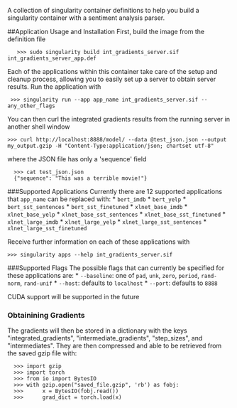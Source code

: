 A collection of singularity container definitions to help you build a singularity container with a sentiment analysis parser.

##Application Usage and Installation
First, build the image from the definition file

       >>> sudo singularity build int_gradients_server.sif int_gradients_server_app.def

Each of the applications within this container take care of the setup and cleanup process, allowing you to easily set up a server to obtain server results.  Run the application with

     >>> singularity run --app app_name int_gradients_server.sif --any_other_flags
     
You can then curl the integrated gradients results from the running server in another shell window

    >>> curl http://localhost:8888/model/ --data @test_json.json --output my_output.gzip -H "Content-Type:application/json; chartset utf-8"

where the JSON file has only a 'sequence' field

      >>> cat test_json.json
      {"sequence": "This was a terrible movie!"}

###Supported Applications
Currently there are 12 supported applications that `app_name` can be replaced with:
	  * `bert_imdb`
	  * `bert_yelp`
	  * `bert_sst_sentences`
	  * `bert_sst_finetuned`
	  * `xlnet_base_imdb`
	  * `xlnet_base_yelp`
	  * `xlnet_base_sst_sentences`
	  * `xlnet_base_sst_finetuned`
	  * `xlnet_large_imdb`
	  * `xlnet_large_yelp`
	  * `xlnet_large_sst_sentences`
	  * `xlnet_large_sst_finetuned`

Receive further information on each of these applications with

	>>> singularity apps --help int_gradients_server.sif

###Supported Flags
The possible flags that can currently be specified for these applications are:
    * `--baseline`: one of `pad`, `unk`, `zero`, `period`, `rand-norm`, `rand-unif`
    * `--host`: defaults to  `localhost`
    * `--port`: defaults to  `8888`

CUDA support will be supported in the future

### Obtainining Gradients
The gradients will then be stored in a dictionary with the keys "integrated_gradients", "intermediate_gradients", "step_sizes", and "intermediates".  They are then compressed and able to be retrieved from the saved gzip file with:

      >>> import gzip
      >>> import torch
      >>> from io import BytesIO
      >>> with gzip.open("saved_file.gzip", 'rb') as fobj:
      >>>      x = BytesIO(fobj.read())
      >>>      grad_dict = torch.load(x)

